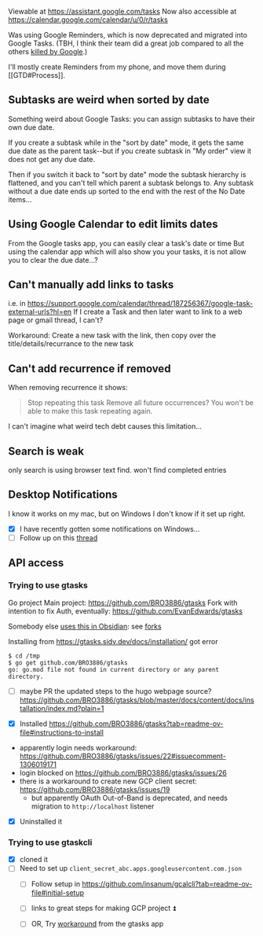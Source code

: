 Viewable at https://assistant.google.com/tasks
Now also accessible at https://calendar.google.com/calendar/u/0/r/tasks

Was using Google Reminders, which is now deprecated and migrated into Google Tasks. (TBH, I think their team did a great job compared to all the others [killed by Google](https://killedbygoogle.com/).)

I'll mostly create Reminders from my phone, and move them during [[GTD#Process]].
## Subtasks are weird when sorted by date
Something weird about Google Tasks: you can assign subtasks to have their own due date.

If you create a subtask while in the "sort by date" mode, it gets the same due date as the parent task--but if you create subtask in "My order" view it does not get any due date.

Then if you switch it back to "sort by date" mode the subtask hierarchy is flattened, and you can't tell which parent a subtask belongs to. Any subtask without a due date ends up sorted to the end with the rest of the No Date items...
## Using Google Calendar to edit limits dates
From the Google tasks app, you can easily clear a task's date or time 
But using the calendar app which will also show you your tasks, it is not allow you to clear the due date...?
## Can't manually add links to tasks
i.e. in https://support.google.com/calendar/thread/187256367/google-task-external-urls?hl=en
If I create a Task and then later want to link to a web page or gmail thread, I can't?

Workaround: Create a new task with the link, then copy over the title/details/recurrance to the new task
## Can't add recurrence if removed
When removing recurrence it shows:
>Stop repeating this task
Remove all future occurrences? You won't be able to make this task repeating again.

I can't imagine what weird tech debt causes this limitation...
## Search is weak
only search is using browser text find. won't find completed entries

## Desktop Notifications
I know it works on my mac, but on Windows I don't know if it set up right.
- [x] I have recently gotten some notifications on Windows...
- [ ] Follow up on this [thread](https://www.reddit.com/r/GoogleTasks/comments/1dsjedl/desktopbrowser_notifications/)
## API access
### Trying to use gtasks
Go project
Main project: https://github.com/BRO3886/gtasks
Fork with intention to fix Auth, eventually: https://github.com/EvanEdwards/gtasks

Somebody else [uses this in Obsidian](https://github.com/BRO3886/gtasks/issues/26#issuecomment-2103199168): see [forks](https://github.com/EvanEdwards/gtasks/network)

Installing from https://gtasks.sidv.dev/docs/installation/ got error
```
$ cd /tmp
$ go get github.com/BRO3886/gtasks
go: go.mod file not found in current directory or any parent directory.
```
- [ ] maybe PR the updated steps to the hugo webpage source? https://github.com/BRO3886/gtasks/blob/master/docs/content/docs/installation/index.md?plain=1 

- [x] Installed https://github.com/BRO3886/gtasks?tab=readme-ov-file#instructions-to-install
- apparently login needs workaround: https://github.com/BRO3886/gtasks/issues/22#issuecomment-1306019171
- login blocked on https://github.com/BRO3886/gtasks/issues/26
- there is a workaround to create new GCP client secret: https://github.com/BRO3886/gtasks/issues/19
	- but apparently OAuth Out-of-Band is deprecated, and needs migration to `http://localhost` listener

- [x] Uninstalled it

### Trying to use gtaskcli
- [x] cloned it
- [ ] Need to set up `client_secret_abc.apps.googleusercontent.com.json`
	- [ ] Follow setup in https://github.com/insanum/gcalcli?tab=readme-ov-file#initial-setup
	- [ ] links to great steps for making GCP project ⏫ 
	- [ ] OR, Try [workaround](https://github.com/BRO3886/gtasks/issues/19) from the gtasks app

